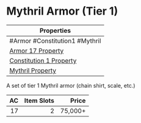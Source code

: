 # Mythril Armor (Tier 1)

| Properties                                                                      |
| ------------------------------------------------------------------------------- |
| #Armor #Constitution1 #Mythril                                                  |
| [Armor 17 Property](../Armor%20Properties/Armor%20X%20Property.md)              |
| [Constitution 1 Property](../Armor%20Properties/Constitution%20X%20Property.md) |
| [Mythril Property](../../../Material%20Properties/Mythril%20Property.md)        |
A set of tier 1 Mythril armor (chain shirt, scale, etc.)

|  AC | Item Slots |   Price |
| --: | ---------: | ------: |
|  17 |          2 | 75,000+ |

